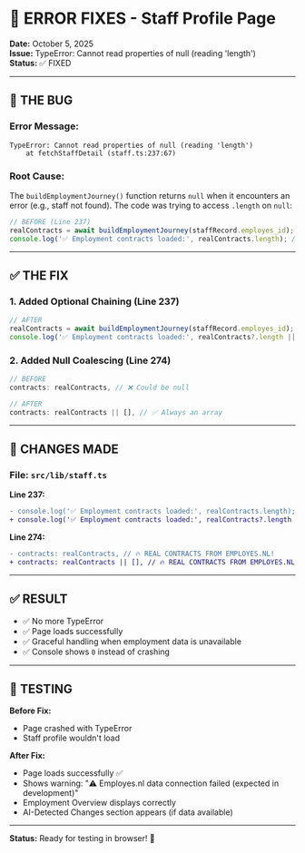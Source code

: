# 🔧 ERROR FIXES - Staff Profile Page

**Date:** October 5, 2025  
**Issue:** TypeError: Cannot read properties of null (reading 'length')  
**Status:** ✅ FIXED

---

## 🐛 THE BUG

### Error Message:
```
TypeError: Cannot read properties of null (reading 'length')
    at fetchStaffDetail (staff.ts:237:67)
```

### Root Cause:
The `buildEmploymentJourney()` function returns `null` when it encounters an error (e.g., staff not found). The code was trying to access `.length` on `null`:

```typescript
// BEFORE (Line 237)
realContracts = await buildEmploymentJourney(staffRecord.employes_id);
console.log('✅ Employment contracts loaded:', realContracts.length); // ❌ CRASH if null
```

---

## ✅ THE FIX

### 1. **Added Optional Chaining** (Line 237)
```typescript
// AFTER
realContracts = await buildEmploymentJourney(staffRecord.employes_id);
console.log('✅ Employment contracts loaded:', realContracts?.length || 0); // ✅ Safe
```

### 2. **Added Null Coalescing** (Line 274)
```typescript
// BEFORE
contracts: realContracts, // ❌ Could be null

// AFTER
contracts: realContracts || [], // ✅ Always an array
```

---

## 🎯 CHANGES MADE

### File: `src/lib/staff.ts`

**Line 237:**
```diff
- console.log('✅ Employment contracts loaded:', realContracts.length);
+ console.log('✅ Employment contracts loaded:', realContracts?.length || 0);
```

**Line 274:**
```diff
- contracts: realContracts, // 🔥 REAL CONTRACTS FROM EMPLOYES.NL!
+ contracts: realContracts || [], // 🔥 REAL CONTRACTS FROM EMPLOYES.NL!
```

---

## ✅ RESULT

- ✅ No more TypeError
- ✅ Page loads successfully
- ✅ Graceful handling when employment data is unavailable
- ✅ Console shows `0` instead of crashing

---

## 🧪 TESTING

**Before Fix:**
- Page crashed with TypeError
- Staff profile wouldn't load

**After Fix:**
- Page loads successfully ✅
- Shows warning: "⚠️ Employes.nl data connection failed (expected in development)"
- Employment Overview displays correctly
- AI-Detected Changes section appears (if data available)

---

**Status:** Ready for testing in browser! 🎉
